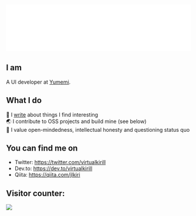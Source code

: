 <img src="fancy.svg" />

## I am

A UI developer at [Yumemi](https://yumemi.co.jp/).

## What I do

📝 I [write](https://www.kirillvasiltsov.com/writing) about things I find interesting  
🌏 I contribute to OSS projects and build mine (see below)  
💪 I value open-mindedness, intellectual honesty and questioning status quo

## You can find me on

- Twitter: https://twitter.com/virtualkirill
- Dev.to: https://dev.to/virtualkirill
- Qiita: https://qiita.com/jlkiri

## Visitor counter:

<img src="https://www.kirillvasiltsov.com/.netlify/functions/counter?name=github&svg=true" />
